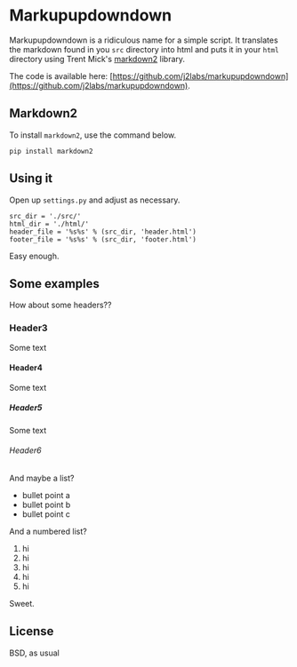 # Markupupdowndown

Markupupdowndown is a ridiculous name for a simple script. It translates the markdown found in you `src` directory into html and puts it in your `html` directory using Trent Mick's [markdown2](https://github.com/trentm/python-markdown2) library. 

The code is available here: [https://github.com/j2labs/markupupdowndown](https://github.com/j2labs/markupupdowndown).


## Markdown2

To install `markdown2`, use the command below.

    pip install markdown2


## Using it

Open up `settings.py` and adjust as necessary.

    src_dir = './src/'
    html_dir = './html/'
    header_file = '%s%s' % (src_dir, 'header.html')
    footer_file = '%s%s' % (src_dir, 'footer.html')

Easy enough.


## Some examples

How about some headers??


### Header3

Some text 


#### Header4

Some text 


##### Header5

Some text 


###### Header6

And maybe a list?

* bullet point a
* bullet point b
* bullet point c

And a numbered list?

1. hi
2. hi
3. hi
4. hi
5. hi

Sweet.


## License

BSD, as usual
